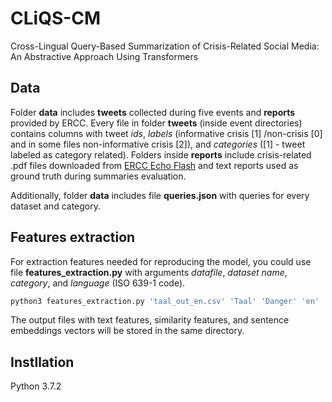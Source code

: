 # CLiQS-CM
Cross-Lingual Query-Based Summarization of Crisis-Related Social Media:
An Abstractive Approach Using Transformers



## Data

Folder **data** includes **tweets** collected during five events and **reports** provided by ERCC. Every file in folder **tweets** (inside event directories) contains columns with tweet *ids*, *labels* (informative crisis [1] /non-crisis [0] and in some files non-informative crisis [2]), and *categories* ([1] - tweet labeled as category related). Folders inside **reports** include crisis-related .pdf files downloaded from [ERCC Echo Flash](https://erccportal.jrc.ec.europa.eu/ECHO-Products/Echo-Flash#/echo-flash-items/latest) and text reports used as ground truth during summaries evaluation.

Additionally, folder **data** includes file **queries.json** with queries for every dataset and category.



## Features extraction

For extraction features needed for reproducing the model, you could use file **features_extraction.py** with arguments *datafile*, *dataset name*, *category*, and *language* (ISO 639-1 code).

```python
python3 features_extraction.py 'taal_out_en.csv' 'Taal' 'Danger' 'en'
```

The output files with text features, similarity features, and sentence embeddings vectors will be stored in the same directory.



## Instllation

Python 3.7.2
